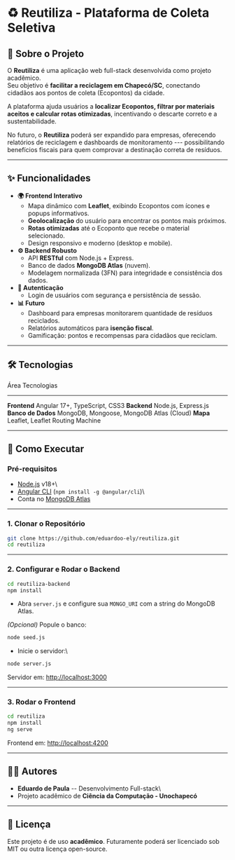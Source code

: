 # ♻️ Reutiliza - Plataforma de Coleta Seletiva

## 🎯 Sobre o Projeto

O **Reutiliza** é uma aplicação web full-stack desenvolvida como projeto
acadêmico.\
Seu objetivo é **facilitar a reciclagem em Chapecó/SC**, conectando
cidadãos aos pontos de coleta (Ecopontos) da cidade.

A plataforma ajuda usuários a **localizar Ecopontos, filtrar por
materiais aceitos e calcular rotas otimizadas**, incentivando o descarte
correto e a sustentabilidade.

No futuro, o **Reutiliza** poderá ser expandido para empresas,
oferecendo relatórios de reciclagem e dashboards de monitoramento ---
possibilitando benefícios fiscais para quem comprovar a destinação
correta de resíduos.

------------------------------------------------------------------------

## ✨ Funcionalidades

-   **🌍 Frontend Interativo**
    -   Mapa dinâmico com **Leaflet**, exibindo Ecopontos com ícones e
        popups informativos.
    -   **Geolocalização** do usuário para encontrar os pontos mais
        próximos.
    -   **Rotas otimizadas** até o Ecoponto que recebe o material
        selecionado.
    -   Design responsivo e moderno (desktop e mobile).
-   **⚙️ Backend Robusto**
    -   API **RESTful** com Node.js + Express.
    -   Banco de dados **MongoDB Atlas** (nuvem).
    -   Modelagem normalizada (3FN) para integridade e consistência dos
        dados.
-   **🔑 Autenticação**
    -   Login de usuários com segurança e persistência de sessão.
-   **📊 Futuro**
    -   Dashboard para empresas monitorarem quantidade de resíduos
        reciclados.
    -   Relatórios automáticos para **isenção fiscal**.
    -   Gamificação: pontos e recompensas para cidadãos que reciclam.

------------------------------------------------------------------------

## 🛠️ Tecnologias

  Área                 Tecnologias
  -------------------- ------------------------------------------
  **Frontend**         Angular 17+, TypeScript, CSS3
  **Backend**          Node.js, Express.js
  **Banco de Dados**   MongoDB, Mongoose, MongoDB Atlas (Cloud)
  **Mapa**             Leaflet, Leaflet Routing Machine

------------------------------------------------------------------------

## 🚀 Como Executar

### Pré-requisitos

-   [Node.js](https://nodejs.org/) v18+\
-   [Angular CLI](https://angular.dev/tools/cli)
    (`npm install -g @angular/cli`)\
-   Conta no [MongoDB Atlas](https://www.mongodb.com/cloud/atlas)

------------------------------------------------------------------------

### 1. Clonar o Repositório

``` bash
git clone https://github.com/eduardoo-ely/reutiliza.git
cd reutiliza
```

------------------------------------------------------------------------

### 2. Configurar e Rodar o Backend

``` bash
cd reutiliza-backend
npm install
```

-   Abra `server.js` e configure sua `MONGO_URI` com a string do MongoDB
    Atlas.

*(Opcional)* Popule o banco:

``` bash
node seed.js
```

-   Inicie o servidor:\

``` bash
node server.js
```

Servidor em: <http://localhost:3000>

------------------------------------------------------------------------

### 3. Rodar o Frontend

``` bash
cd reutiliza
npm install
ng serve
```

Frontend em: <http://localhost:4200>

------------------------------------------------------------------------

## 👨‍💻 Autores

-   **Eduardo de Paula** -- Desenvolvimento Full-stack\
-   Projeto acadêmico de **Ciência da Computação - Unochapecó**

------------------------------------------------------------------------

## 📄 Licença

Este projeto é de uso **acadêmico**. Futuramente poderá ser licenciado
sob MIT ou outra licença open-source.
